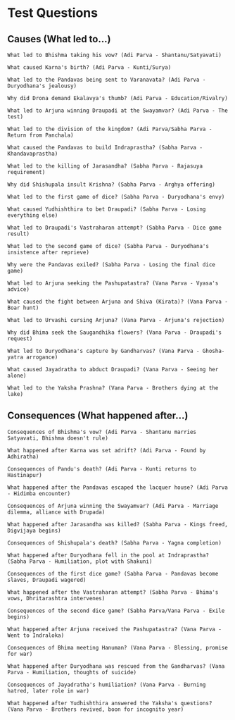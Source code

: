 # Test Questions

## Causes (What led to...)

    What led to Bhishma taking his vow? (Adi Parva - Shantanu/Satyavati)

    What caused Karna's birth? (Adi Parva - Kunti/Surya)

    What led to the Pandavas being sent to Varanavata? (Adi Parva - Duryodhana's jealousy)

    Why did Drona demand Ekalavya's thumb? (Adi Parva - Education/Rivalry)

    What led to Arjuna winning Draupadi at the Swayamvar? (Adi Parva - The test)

    What led to the division of the kingdom? (Adi Parva/Sabha Parva - Return from Panchala)

    What caused the Pandavas to build Indraprastha? (Sabha Parva - Khandavaprastha)

    What led to the killing of Jarasandha? (Sabha Parva - Rajasuya requirement)

    Why did Shishupala insult Krishna? (Sabha Parva - Arghya offering)

    What led to the first game of dice? (Sabha Parva - Duryodhana's envy)

    What caused Yudhishthira to bet Draupadi? (Sabha Parva - Losing everything else)

    What led to Draupadi's Vastraharan attempt? (Sabha Parva - Dice game result)

    What led to the second game of dice? (Sabha Parva - Duryodhana's insistence after reprieve)

    Why were the Pandavas exiled? (Sabha Parva - Losing the final dice game)

    What led to Arjuna seeking the Pashupatastra? (Vana Parva - Vyasa's advice)

    What caused the fight between Arjuna and Shiva (Kirata)? (Vana Parva - Boar hunt)

    What led to Urvashi cursing Arjuna? (Vana Parva - Arjuna's rejection)

    Why did Bhima seek the Saugandhika flowers? (Vana Parva - Draupadi's request)

    What led to Duryodhana's capture by Gandharvas? (Vana Parva - Ghosha-yatra arrogance)

    What caused Jayadratha to abduct Draupadi? (Vana Parva - Seeing her alone)

    What led to the Yaksha Prashna? (Vana Parva - Brothers dying at the lake)

## Consequences (What happened after...)

    Consequences of Bhishma's vow? (Adi Parva - Shantanu marries Satyavati, Bhishma doesn't rule)

    What happened after Karna was set adrift? (Adi Parva - Found by Adhiratha)

    Consequences of Pandu's death? (Adi Parva - Kunti returns to Hastinapur)

    What happened after the Pandavas escaped the lacquer house? (Adi Parva - Hidimba encounter)

    Consequences of Arjuna winning the Swayamvar? (Adi Parva - Marriage dilemma, alliance with Drupada)

    What happened after Jarasandha was killed? (Sabha Parva - Kings freed, Digvijaya begins)

    Consequences of Shishupala's death? (Sabha Parva - Yagna completion)

    What happened after Duryodhana fell in the pool at Indraprastha? (Sabha Parva - Humiliation, plot with Shakuni)

    Consequences of the first dice game? (Sabha Parva - Pandavas become slaves, Draupadi wagered)

    What happened after the Vastraharan attempt? (Sabha Parva - Bhima's vows, Dhritarashtra intervenes)

    Consequences of the second dice game? (Sabha Parva/Vana Parva - Exile begins)

    What happened after Arjuna received the Pashupatastra? (Vana Parva - Went to Indraloka)

    Consequences of Bhima meeting Hanuman? (Vana Parva - Blessing, promise for war)

    What happened after Duryodhana was rescued from the Gandharvas? (Vana Parva - Humiliation, thoughts of suicide)

    Consequences of Jayadratha's humiliation? (Vana Parva - Burning hatred, later role in war)

    What happened after Yudhishthira answered the Yaksha's questions? (Vana Parva - Brothers revived, boon for incognito year)

